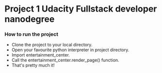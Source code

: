 # Project 1 Udacity Fullstack developer nanodegree

### How to run the project
  * Clone the project to your local directory.
  * Open your favourite python interpreter in project directory.
  * Import entertainment_center.
  * Call the entertainment_center.render_page() function.
  * That's pretty much it!
